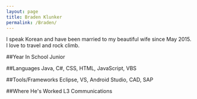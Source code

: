 ```yaml
---
layout: page
title: Braden Klunker
permalink: /Braden/
---
```

I speak Korean and have been married to my beautiful wife since May 2015. I love to travel and rock climb.

##Year In School
Junior

##Languages
Java, C#, CSS, HTML, JavaScript, VBS

##Tools/Frameworks
Eclipse, VS, Android Studio, CAD, SAP

##Where He's Worked
L3 Communications
